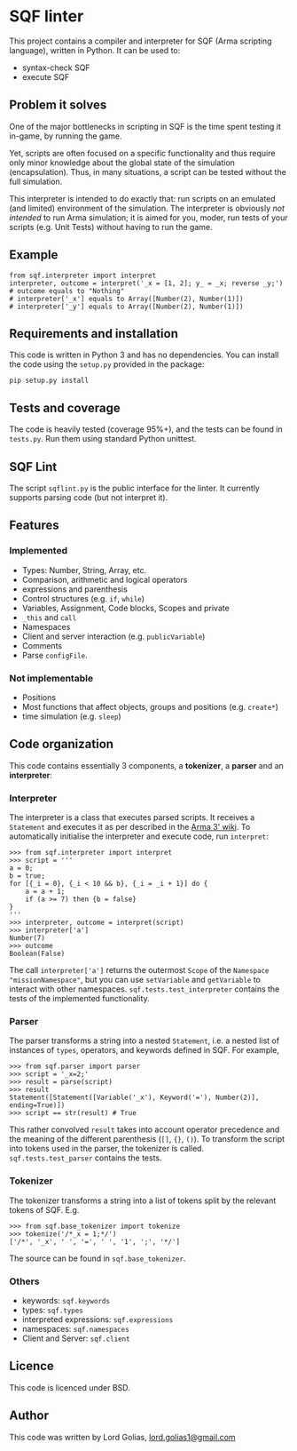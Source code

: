 # SQF linter

This project contains a compiler and interpreter for SQF (Arma scripting language), written in Python.
It can be used to:

* syntax-check SQF
* execute SQF

## Problem it solves

One of the major bottlenecks in scripting in SQF is the time spent 
testing it in-game, by running the game.

Yet, scripts are often focused on a specific functionality and thus 
require only minor knowledge about the global state of the simulation (encapsulation). 
Thus, in many situations, a script can be tested without the full simulation.   

This interpreter is intended to do exactly that: run scripts on an 
emulated (and limited) environment of the simulation.
The interpreter is obviously *not intended* to run Arma simulation; it is
aimed for you, moder, run tests of your scripts (e.g. Unit Tests) 
without having to run the game.

## Example

    from sqf.interpreter import interpret
    interpreter, outcome = interpret('_x = [1, 2]; y_ = _x; reverse _y;')
    # outcome equals to "Nothing"
    # interpreter['_x'] equals to Array([Number(2), Number(1)])
    # interpreter['_y'] equals to Array([Number(2), Number(1)])

## Requirements and installation

This code is written in Python 3 and has no dependencies.
You can install the code using the `setup.py` provided in the package:

    pip setup.py install

## Tests and coverage

The code is heavily tested (coverage 95%+), and the tests
can be found in `tests.py`. Run them using standard Python unittest.

## SQF Lint

The script `sqflint.py` is the public interface for the linter. It currently
supports parsing code (but not interpret it).

## Features

### Implemented

* Types: Number, String, Array, etc.
* Comparison, arithmetic and logical operators
* expressions and parenthesis
* Control structures (e.g. `if`, `while`)
* Variables, Assignment, Code blocks, Scopes and private
* `_this` and `call`
* Namespaces
* Client and server interaction (e.g. `publicVariable`)
* Comments
* Parse `configFile`.

### Not implementable

* Positions
* Most functions that affect objects, groups and positions (e.g. `create*`)
* time simulation (e.g. `sleep`)

## Code organization

This code contains essentially 3 components, a **tokenizer**, 
a **parser** and an **interpreter**:

### Interpreter

The interpreter is a class that executes parsed scripts. It receives a 
`Statement` and executes it as per described in the [Arma 3' wiki](https://community.bistudio.com/wiki).
To automatically initialise the interpreter and execute code, run `interpret`: 
 
    >>> from sqf.interpreter import interpret
    >>> script = '''
    a = 0;
    b = true;
    for [{_i = 0}, {_i < 10 && b}, {_i = _i + 1}] do {
        a = a + 1;
        if (a >= 7) then {b = false}
    }
    '''
    >>> interpreter, outcome = interpret(script)
    >>> interpreter['a']
    Number(7)
    >>> outcome
    Boolean(False)

The call `interpreter['a']` returns the outermost `Scope`
of the `Namespace` `"missionNamespace"`, but you can use `setVariable`
and `getVariable` to interact with other namespaces.
`sqf.tests.test_interpreter` contains the tests of the implemented functionality.

### Parser

The parser transforms a string into a nested `Statement`, i.e. 
a nested list of instances of `types`, operators, and keywords defined in SQF.
For example,

    >>> from sqf.parser import parser
    >>> script = '_x=2;'
    >>> result = parse(script)
    >>> result
    Statement([Statement([Variable('_x'), Keyword('='), Number(2)], ending=True)])
    >>> script == str(result) # True

This rather convolved `result` takes into account operator precedence and
the meaning of the different parenthesis (`[]`, `{}`, `()`).
To transform the script into tokens used in the parser, the tokenizer is called.
`sqf.tests.test_parser` contains the tests.

### Tokenizer

The tokenizer transforms a string into a list of tokens split by the 
relevant tokens of SQF. E.g.

    >>> from sqf.base_tokenizer import tokenize
    >>> tokenize('/*_x = 1;*/')
    ['/*', '_x', ' ', '=', ' ', '1', ';', '*/']

The source can be found in `sqf.base_tokenizer`.

### Others

* keywords: `sqf.keywords`
* types: `sqf.types`
* interpreted expressions: `sqf.expressions`
* namespaces: `sqf.namespaces`
* Client and Server: `sqf.client`

## Licence

This code is licenced under BSD.

## Author

This code was written by Lord Golias, lord.golias1@gmail.com
